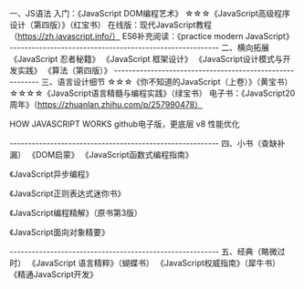 一、JS语法
入门：《JavaScript DOM编程艺术》
☆☆☆《JavaScript高级程序设计（第四版）》（红宝书）
在线版：现代JavaScript教程 （https://zh.javascript.info/）
ES6补充阅读：《practice modern JavaScript》
\---------------------------------------------------------
二、横向拓展
《JavaScript 忍者秘籍》
《JavaScript 框架设计》
《JavaScript设计模式与开发实践》
《算法（第四版）》
\---------------------------------------------------------
三、语言设计细节
☆☆☆《你不知道的JavaScript（上卷）》（黄宝书）
☆☆☆☆《JavaScript语言精髓与编程实践》（绿宝书）
电子书：《JavaScript20周年》（https://zhuanlan.zhihu.com/p/257990478）

HOW JAVASCRIPT WORKS    github电子版，更底层 v8 性能优化

\---------------------------------------------------------
四、小书（查缺补漏）
《DOM启蒙》
《JavaScript函数式编程指南》

《JavaScript异步编程》

《JavaScript正则表达式迷你书》

《JavaScript编程精解》（原书第3版）

《JavaScript面向对象精要》

\---------------------------------------------------------
五、经典（略微过时）
《JavaScript 语言精粹》（蝴蝶书）
《JavaScript权威指南》（犀牛书）
《精通JavaScript开发》